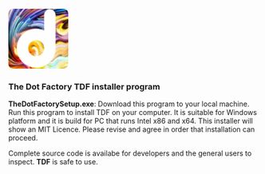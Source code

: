 <p align="left">
  <img src="https://github.com/Coarist/the-dot-factory/blob/master/TheDotFactory/Logo1Small.png?raw=true" width="120" title="Visual Studio project properties">
</p>

### The Dot Factory TDF installer program
**TheDotFactorySetup.exe**: Download this program to your local machine. Run this program to install TDF on your computer. It is suitable for Windows platform and it is build for PC that runs Intel x86 and x64. This installer will show an MIT Licence. Please revise and agree in order that installation can proceed.  

Complete source code is availabe for developers and the general users to inspect. **TDF** is safe to use. 
